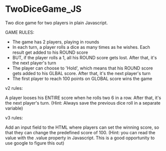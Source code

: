 # TwoDiceGame_JS
Two dice game for two players in plain Javascript.


GAME RULES:

- The game has 2 players, playing in rounds
- In each turn, a player rolls a dice as many times as he wishes. Each result get added to his ROUND score
- BUT, if the player rolls a 1, all his ROUND score gets lost. After that, it's the next player's turn
- The player can choose to 'Hold', which means that his ROUND score gets added to his GLBAL score. After that, it's the next player's turn
- The first player to reach 100 points on GLOBAL score wins the game

v2 rules:

A player looses his ENTIRE score when he rolls two 6 in a row.
After that, it's the next player's turn.
(Hint: Always save the previous dice roll in a separate variable)

v3 rules:

Add an input field to the HTML where players can set the winning score, so that they can change the predefined
score of 100.
(Hint: you can read the value with the .value property in Javascript. This is a good opportunity to use google
to figure this out)